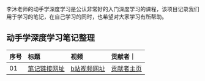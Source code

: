 李沐老师的动手学深度学习是公认非常好的入门深度学习的课程，该项目记录我们用于学习的笔记，在自己学习的同时，也希望对大家学习有所帮助。
## 动手学深度学习笔记整理
| 序号 | 标题 | 视频 | 贡献者｜
| :----| :---- | :----| :---- |
| 01 | [笔记链接网址](笔记链接网址) | [b站视频网址](b站视频网址) | [贡献者主页](贡献者主页) |
